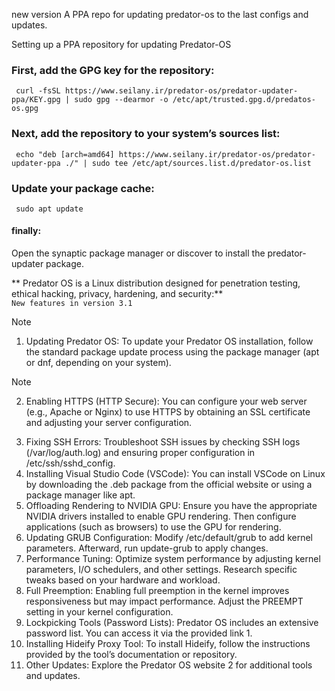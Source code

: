 
new version
A PPA repo for updating predator-os to the last configs and updates.


Setting up a PPA repository for updating Predator-OS


### First, add the GPG key for the repository:
``` curl -fsSL https://www.seilany.ir/predator-os/predator-updater-ppa/KEY.gpg | sudo gpg --dearmor -o /etc/apt/trusted.gpg.d/predatos-os.gpg```

### Next, add the repository to your system’s sources list:
``` echo "deb [arch=amd64] https://www.seilany.ir/predator-os/predator-updater-ppa ./" | sudo tee /etc/apt/sources.list.d/predator-os.list```

### Update your package cache:
``` sudo apt update```


#### finally:
Open the synaptic package manager or discover to install the predator-updater package.


** Predator OS is a Linux distribution designed for penetration testing, ethical hacking, privacy, hardening, and security:**
<br>
 ```New features in version 3.1```
[^1]: My reference.
[^2]: To add line breaks within a footnote, prefix new lines with 2 spaces.

> [!NOTE]
> 1. Updating Predator OS: To update your Predator OS installation, follow the standard package update process using the package manager (apt or dnf, depending on your system).

> [!NOTE]
> 2. Enabling HTTPS (HTTP Secure): You can configure your web server (e.g., Apache or Nginx) to use HTTPS by obtaining an SSL certificate and adjusting your server configuration.


3. Fixing SSH Errors: Troubleshoot SSH issues by checking SSH logs (/var/log/auth.log) and ensuring proper configuration in /etc/ssh/sshd_config.<br>
4. Installing Visual Studio Code (VSCode): You can install VSCode on Linux by downloading the .deb package from the official website or using a package manager like apt.<br>
5. Offloading Rendering to NVIDIA GPU: Ensure you have the appropriate NVIDIA drivers installed to enable GPU rendering. Then configure applications (such as browsers) to use the GPU for rendering.<br>
6. Updating GRUB Configuration: Modify /etc/default/grub to add kernel parameters. Afterward, run update-grub to apply changes.<br>
7. Performance Tuning: Optimize system performance by adjusting kernel parameters, I/O schedulers, and other settings. Research specific tweaks based on your hardware and workload.<br>
8. Full Preemption: Enabling full preemption in the kernel improves responsiveness but may impact performance. Adjust the PREEMPT setting in your kernel configuration.<br>
9. Lockpicking Tools (Password Lists): Predator OS includes an extensive password list. You can access it via the provided link 1.<br>
10. Installing Hideify Proxy Tool: To install Hideify, follow the instructions provided by the tool’s documentation or repository.<br>
11. Other Updates: Explore the Predator OS website 2 for additional tools and updates.
